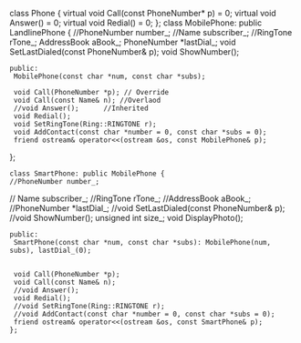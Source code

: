 class Phone {
virtual void Call(const PhoneNumber* p) = 0;
virtual void Answer() = 0;
virtual void Redial() = 0;
};
class MobilePhone: public LandlinePhone {
    //PhoneNumber number_;
    //Name subscriber_;
    //RingTone rTone_;
    AddressBook aBook_;
    PhoneNumber *lastDial_;
    void SetLastDialed(const PhoneNumber& p);
    void ShowNumber();

    public:
     MobilePhone(const char *num, const char *subs);

     void Call(PhoneNumber *p); // Override
     void Call(const Name& n); //Overlaod 
     //void Answer();      //Inherited 
     void Redial();
     void SetRingTone(Ring::RINGTONE r);
     void AddContact(const char *number = 0, const char *subs = 0);
     friend ostream& operator<<(ostream &os, const MobilePhone& p);
};

    class SmartPhone: public MobilePhone {
    //PhoneNumber number_;
   // Name subscriber_;
    //RingTone rTone_;
    //AddressBook aBook_;
    //PhoneNumber *lastDial_;
    //void SetLastDialed(const PhoneNumber& p);
    //void ShowNumber();
    unsigned int size_;
    void DisplayPhoto();

    public:
     SmartPhone(const char *num, const char *subs): MobilePhone(num, subs), lastDial_(0);
  

     void Call(PhoneNumber *p);
     void Call(const Name& n);
     //void Answer();
     void Redial();
     //void SetRingTone(Ring::RINGTONE r);
     //void AddContact(const char *number = 0, const char *subs = 0);
     friend ostream& operator<<(ostream &os, const SmartPhone& p);
    };